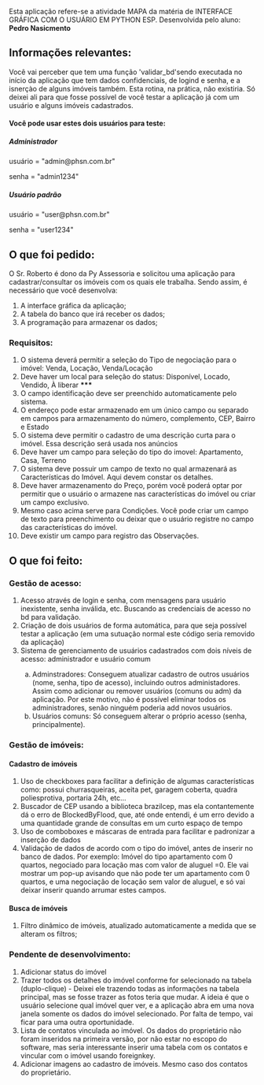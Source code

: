 Esta aplicação refere-se a atividade MAPA da matéria de INTERFACE GRÁFICA COM O USUÁRIO EM PYTHON ESP.
Desenvolvida pelo aluno: <b>Pedro Nasicmento</b>
<H2>Informações relevantes:</H2>
<p>Você vai perceber que tem uma função 'validar_bd'sendo executada no início da aplicação que tem dados confidenciais, de logind e senha, e a isnerçào de alguns imóveis também. Esta rotina, na prática, não existiria. Só deixei ali para que fosse possível de você testar a aplicação já com um usuário e alguns imóveis cadastrados.</p>
<h4>Você pode usar estes dois usuários para teste:</h4>
<h5>Administrador</h5>
        <p>usuário = "admin@phsn.com.br"</p>
        <p>senha = "admin1234"</p>
<h5>Usuário padrão</h5>
        <p>usuário = "user@phsn.com.br"</p>
        <p>senha = "user1234"</p>
<H2>O que foi pedido:</H2>
O Sr. Roberto é dono da Py Assessoria e solicitou uma aplicação para cadastrar/consultar os imóveis com os quais ele trabalha. Sendo assim, é necessário que você desenvolva:
<ol>
<li>A interface gráfica da aplicação;</li>
<li>A tabela do banco que irá receber os dados;</li>
<li>A programação para armazenar os dados;</li>
</ol>
<h3>Requisitos:</h3>
<ol>
<li>O sistema deverá permitir a seleção do Tipo de negociação para o imóvel: Venda, Locação, Venda/Locação</li>
<li>Deve haver um local para seleção do status: Disponível, Locado, Vendido, À liberar <b>***</b></li>
<li>O campo identificação deve ser preenchido automaticamente pelo sistema.</li>
<li>O endereço pode estar armazenado em um único campo ou separado em campos para armazenamento do número, complemento, CEP, Bairro e Estado</li>
<li>O sistema deve permitir o cadastro de uma descrição curta para o imóvel. Essa descrição será usada nos anúncios</li>
<li>Deve haver um campo para seleção do tipo do imovel: Apartamento, Casa, Terreno</li>
<li>O sistema deve possuir um campo de texto no qual armazenará as Características do Imóvel. Aqui devem constar os detalhes.</li>
<li>Deve haver armazenamento do Preço, porém você poderá optar por permitir que o usuário o armazene nas características do imóvel ou criar um campo exclusivo.</li>
<li>Mesmo caso acima serve para Condições. Você pode criar um campo de texto para preenchimento ou deixar que o usuário registre no campo das características do imóvel.</li>
<li>Deve existir um campo para registro das Observações.</li>
</ol>
<h2>O que foi feito:</h2>
<h3>Gestão de acesso:</h3>
<ol>
<li>Acesso através de login e senha, com mensagens para usuário inexistente, senha inválida, etc. Buscando as credenciais de acesso no bd para validação.</li>
<li>Criação de dois usuários de forma automática, para que seja possível testar a aplicação (em uma sutuação normal este código seria removido da aplicação)</li>
<li>Sistema de gerenciamento de usuários cadastrados com dois níveis de acesso: administrador e usuário comum</li>
<ol type="a">
<li>Adminstradores: Conseguem atualizar cadastro de outros usuários (nome, senha, tipo de acesso), incluindo outros administadores. Assim como adicionar ou remover usuários (comuns ou adm) da aplicação. Por este motivo, não é possível eliminar todos os administradores, senão ninguém poderia add novos usuários.</li>
<li> Usuários comuns: Só conseguem alterar o próprio acesso (senha, principalmente).</li>
</ol>
</ol>
<h3>Gestão de imóveis:</h3>
<h4>Cadastro de imóveis</h4>
<ol>
<li> Uso de checkboxes para facilitar a definição de algumas características como: possui churrasqueiras, aceita pet, garagem coberta, quadra poliesprotiva, portaria 24h, etc...</li>
<li>Buscador de CEP usando a biblioteca brazilcep, mas ela contantemente dá o erro de BlockedByFlood, que, até onde entendi, é um erro devido a uma quantidade grande de consultas em um curto espaço de tempo</li>
<li>Uso de comboboxes e máscaras de entrada para facilitar e padronizar a inserção de dados</li>
<li>Validação de dados de acordo com o tipo do imóvel, antes de inserir no banco de dados. Por exemplo: Imóvel do tipo apartamento com 0 quartos, negociado para locação mas com valor de aluguel =0. Ele vai mostrar um pop-up avisando que não pode ter um apartamento com 0 quartos, e uma negociação de locação sem valor de aluguel, e só vai deixar inserir quando arrumar estes campos.</li>
</ol>
<h4>Busca de imóveis</h4>
<ol>
<li>Filtro dinâmico de imóveis, atualizado automaticamente a medida que se alteram os filtros;</li>
</ol>
<h3>Pendente de desenvolvimento:</h3>
<ol>
<li>Adicionar status do imóvel</li>
<li>Trazer todos os detalhes do imóvel conforme for selecionado na tabela (duplo-clique) - Deixei ele trazendo todas as informações na tabela principal, mas se fosse trazer as fotos teria que mudar. A ideia é que o usuário selecione qual imóvel quer ver, e a aplicação abra em uma nova janela somente os dados do imóvel selecionado. Por falta de tempo, vai ficar para uma outra oportunidade.</li>
<li>Lista de contatos vinculada ao imóvel. Os dados do proprietário não foram inseridos na primeira versão, por não estar no escopo do software, mas seria interessante inserir uma tabela com os contatos e vincular com o imóvel usando foreignkey.</li>
<li>Adicionar imagens ao cadastro de imóveis. Mesmo caso dos contatos do proprietário.</li>
</ol>